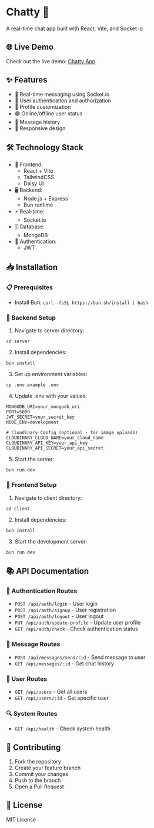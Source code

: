 # Chatty 💬

A real-time chat app built with React, Vite, and Socket.io

## 🌐 Live Demo

Check out the live demo: [Chatty App](https://chatty-vert.vercel.app/login)

## ✨ Features

- 🚀 Real-time messaging using Socket.io
- 🔐 User authentication and authorization
- 👤 Profile customization
- 🟢 Online/offline user status
- 📜 Message history
- 📱 Responsive design

## 🛠️ Technology Stack

- 🎨 Frontend:
  - React + Vite
  - TailwindCSS
  - Daisy UI
- 🖥️ Backend:
  - Node.js + Express
  - Bun runtime
- ⚡ Real-time:
  - Socket.io
- 🗄️ Database:
  - MongoDB
- 🔑 Authentication:
  - JWT

## 📥 Installation

### 📋 Prerequisites

- Install Bun: `curl -fsSL https://bun.sh/install | bash`

### 🔧 Backend Setup

1. Navigate to server directory:
```shell
cd server
```

2. Install dependencies:
```shell
bun install
```

3. Set up environment variables:
```shell
cp .env.example .env
```

4. Update .env with your values:
```
MONGODB_URI=your_mongodb_uri
PORT=5000
JWT_SECRET=your_secret_key
NODE_ENV=development

# Cloudinary Config (optional - for image uploads)
CLOUDINARY_CLOUD_NAME=your_cloud_name
CLOUDINARY_API_KEY=your_api_key
CLOUDINARY_API_SECRET=your_api_secret
```

5. Start the server:
```shell
bun run dev
```

### 🎨 Frontend Setup

1. Navigate to client directory:
```shell
cd client
```

2. Install dependencies:
```shell
bun install
```

3. Start the development server:
```shell
bun run dev
```

## 📚 API Documentation

### 🔐 Authentication Routes
- `POST /api/auth/login` - User login
- `POST /api/auth/signup` - User registration
- `POST /api/auth/logout` - User logout
- `PUT /api/auth/update-profile` - Update user profile
- `GET /api/auth/check` - Check authentication status

### 💬 Message Routes
- `POST /api/messages/send/:id` - Send message to user
- `GET /api/messages/:id` - Get chat history

### 👥 User Routes
- `GET /api/users` - Get all users
- `GET /api/users/:id` - Get specific user

### 🔍 System Routes
- `GET /api/health` - Check system health

## 🤝 Contributing

1. Fork the repository
2. Create your feature branch
3. Commit your changes
4. Push to the branch
5. Open a Pull Request

## 📄 License

MIT License
